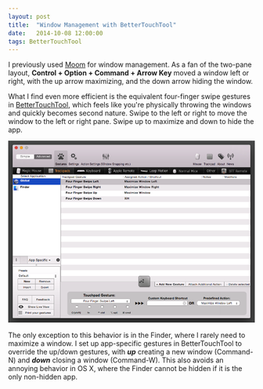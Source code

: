 ```yaml
---
layout: post
title:  "Window Management with BetterTouchTool"
date:   2014-10-08 12:00:00
tags: BetterTouchTool
---
```

I previously used [Moom](http://manytricks.com/moom/) for window management. As a fan of the two-pane layout, **Control + Option + Command + Arrow Key** moved a window left or right, with the up arrow maximizing, and the down arrow hiding the window.

What I find even more efficient is the equivalent four-finger swipe gestures in [BetterTouchTool](http://www.boastr.net), which feels like you're physically throwing the windows and quickly becomes second nature. Swipe to the left or right to move the window to the left or right pane. Swipe up to maximize and down to hide the app.

 <p style="text-align: center;"><img src="/images/2014-10-08-window-management-with-bettertouchtool.png" alt="BetterTouchTool Settings" /></p>
 
 The only exception to this behavior is in the Finder, where I rarely need to maximize a window. I set up app-specific gestures in BetterTouchTool to override the up/down gestures, with ***up*** creating a new window (Command-N) and ***down*** closing a window (Command-W). This also avoids an annoying behavior in OS X, where the Finder cannot be hidden if it is the only non-hidden app.